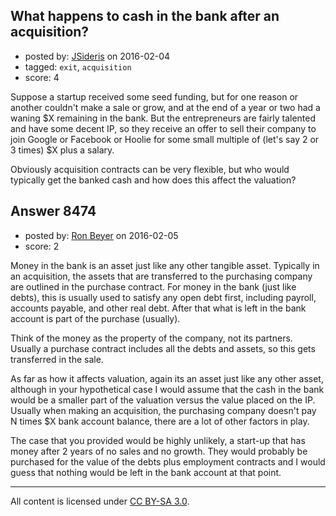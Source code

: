 ## What happens to cash in the bank after an acquisition?

- posted by: [JSideris](https://stackexchange.com/users/371616/jsideris) on 2016-02-04
- tagged: `exit`, `acquisition`
- score: 4

Suppose a startup received some seed funding, but for one reason or another couldn't make a sale or grow, and at the end of a year or two had a waning $X remaining in the bank. But the entrepreneurs are fairly talented and have some decent IP, so they receive an offer to sell their company to join Google or Facebook or Hoolie for some small multiple of (let's say 2 or 3 times) $X plus a salary. 

Obviously acquisition contracts can be very flexible, but who would typically get the banked cash and how does this affect the valuation?


## Answer 8474

- posted by: [Ron Beyer](https://stackexchange.com/users/6154727/ron-beyer) on 2016-02-05
- score: 2

Money in the bank is an asset just like any other tangible asset. Typically in an acquisition, the assets that are transferred to the purchasing company are outlined in the purchase contract. For money in the bank (just like debts), this is usually used to satisfy any open debt first, including payroll, accounts payable, and other real debt. After that what is left in the bank account is part of the purchase (usually). 

Think of the money as the property of the company, not its partners. Usually a purchase contract includes all the debts and assets, so this gets transferred in the sale.

As far as how it affects valuation, again its an asset just like any other asset, although in your hypothetical case I would assume that the cash in the bank would be a smaller part of the valuation versus the value placed on the IP. Usually when making an acquisition, the purchasing company doesn't pay N times $X bank account balance, there are a lot of other factors in play. 

The case that you provided would be highly unlikely, a start-up that has money after 2 years of no sales and no growth. They would probably be purchased for the value of the debts plus employment contracts and I would guess that nothing would be left in the bank account at that point.



---

All content is licensed under [CC BY-SA 3.0](https://creativecommons.org/licenses/by-sa/3.0/).
